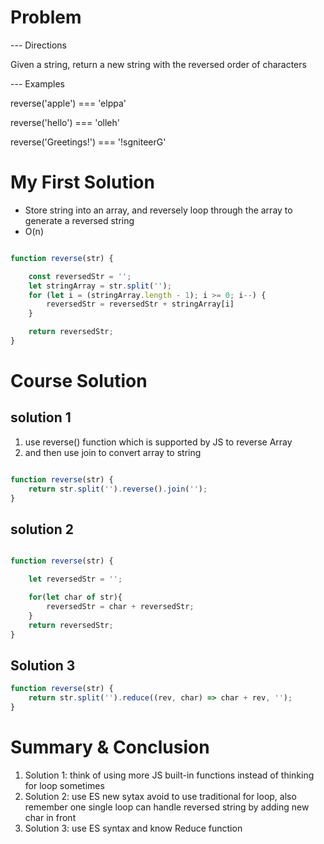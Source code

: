 # Problem

 --- Directions

 Given a string, return a new string with the reversed order of characters

 --- Examples

   reverse('apple') === 'elppa'

   reverse('hello') === 'olleh'

   reverse('Greetings!') === '!sgniteerG'

# My First Solution

- Store string into an array, and reversely loop through the array to generate a reversed string
- O(n)


```javascript

function reverse(str) {

    const reversedStr = '';
    let stringArray = str.split('');
    for (let i = (stringArray.length - 1); i >= 0; i--) {
        reversedStr = reversedStr + stringArray[i]
    }

    return reversedStr;
}

```


# Course Solution

## solution 1

1. use reverse() function which is supported by JS to reverse Array
2. and then use join to convert array to string

```javascript

function reverse(str) {
    return str.split('').reverse().join('');
}

```

## solution 2


```javascript

function reverse(str) {

    let reversedStr = '';

    for(let char of str){
        reversedStr = char + reversedStr;
    }
    return reversedStr;
}

```


## Solution 3

```javascript
function reverse(str) {
    return str.split('').reduce((rev, char) => char + rev, '');
}
```

# Summary & Conclusion

1. Solution 1: think of using more JS built-in functions instead of thinking for loop sometimes
2. Solution 2: use ES new sytax avoid to use traditional for loop, also remember one single loop can handle reversed string by adding new char in front
3. Solution 3: use ES syntax and know Reduce function